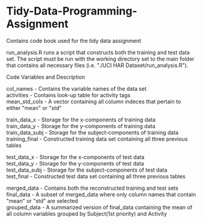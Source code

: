 # Tidy-Data-Programming-Assignment
Contains code book used for the tidy data assignment


run_analysis.R runs a script that constructs both the training and test data set. The script must be run with the working directory set to the main folder that contains all necessary files (i.e. "./UCI HAR Dataset/run_analysis.R").


Code Variables and Description

col_names - Contains the variable names of the data set  
activities - Contains look-up table for activity tags  
mean_std_cols - A vector containing all column indeces that pertain to either "mean" or "std"  

train_data_x - Storage for the x-components of training data  
train_data_y - Storage for the y-components of training data  
train_data_subj - Storage for the subject-components of training data  
training_final - Constructed training data set containing all three previous tables  

test_data_x - Storage for the x-components of test data  
test_data_y - Storage for the y-components of test data  
test_data_subj - Storage for the subject-components of test data  
test_final - Constructed test data set containing all three previous tables  

merged_data - Contains both the reconstructed training and test sets  
final_data - A subset of merged_data where only column names that contain "mean" or "std" are selected  
grouped_data - A summarized version of final_data containing the mean of all column variables grouped by Subject(1st priority) and Activity  
